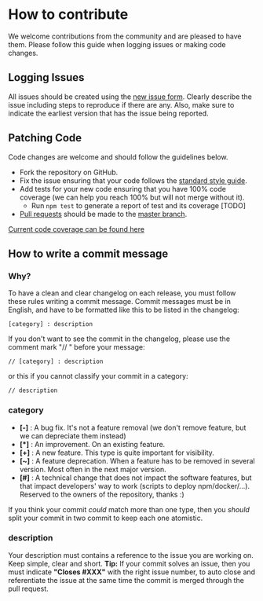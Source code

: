 # How to contribute
We welcome contributions from the community and are pleased to have them.
Please follow this guide when logging issues or making code changes.

## Logging Issues
All issues should be created using the [new issue form](https://github.com/gxapplications/myfox-wrapper-api/issues/new).
Clearly describe the issue including steps to reproduce if there are any.
Also, make sure to indicate the earliest version that has the issue being reported.

## Patching Code
Code changes are welcome and should follow the guidelines below.

* Fork the repository on GitHub.
* Fix the issue ensuring that your code follows the [standard style guide](http://standardjs.com/).
* Add tests for your new code ensuring that you have 100% code coverage (we can help you reach 100% but will not merge without it).
    * Run `npm test` to generate a report of test and its coverage [TODO]
* [Pull requests](http://help.github.com/articles/using-pull-requests/) should be made to the [master branch](https://github.com/gxapplications/myfox-wrapper-api/tree/master).

[Current code coverage can be found here](http://gxapplications.github.io/myfox-wrapper-api/coverage/lcov-report/)


## How to write a commit message

### Why?

To have a clean and clear changelog on each release, you must follow these rules writing a commit message.
Commit messages must be in English, and have to be formatted like this to be listed in the changelog:

```
[category] : description
```

If you don't want to see the commit in the changelog, please use the comment mark "// " before your message:

```
// [category] : description
```

or this if you cannot classify your commit in a category:

```
// description
```

### category

-   **[-]** : A bug fix. It's not a feature removal (we don't remove feature, but we can depreciate them instead)
-   **[*]** : An improvement. On an existing feature.
-   **[+]** : A new feature. This type is quite important for visibility.
-   **[~]** : A feature deprecation. When a feature has to be removed in several version. Most often in the next major version.
-   **[#]** : A technical change that does not impact the software features, but that impact developers' way to work (scripts to deploy npm/docker/...). Reserved to the owners of the repository, thanks :)

If you think your commit _could_ match more than one type, then you _should_ split your commit in two commit to keep each one atomistic.

### description

Your description must contains a reference to the issue you are working on. Keep simple, clear and short.
**Tip:**
If your commit solves an issue, then you must indicate **"Closes #XXX"** with the right issue number,
to auto close and referentiate the issue at the same time the commit is merged through the pull request.
